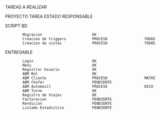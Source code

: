 TAREAS A REALIZAR

PROYECTO    TAREA                           ESTADO                  RESPONSABLE

SCRIPT BD

            Migracion                       OK
            Creacion de triggers            PROCESO                 TODOS
            Creacion de vistas              PROCESO                 TODOS

ENTREGABLE

            Login                           OK
            Menu                            OK
            Registrar Usuario               OK
            ABM Rol                         OK
            ABM Cliente                     PROCESO                 MATHI
            ABM Chofer                      PENDIENTE                 
            ABM Automovil                   PROCESO                 NICO
            ABM Turno                       OK
            Registro de Viajes              OK
            Facturacion                     PENDIENTE
            Rendicion                       PENDIENTE
            Listado Estadistico             PENDIENTE
